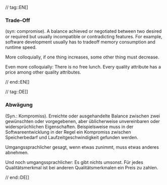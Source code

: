 // tag::EN[]
### Trade-Off

(syn: compromise). A balance achieved or negotiated between two desired or
required but usually incompatible or contradicting features. For example,
software development usually has to tradeoff memory consumption and runtime
speed.

  More colloquially, if one thing increases, some other thing must decrease.

  Even more colloquially: There is no free lunch. Every quality attribute
  has a price among other quality attributes.

// end::EN[]

// tag::DE[]
### Abwägung

(Syn.: Kompromiss). Erreichte oder ausgehandelte Balance zwischen zwei
gewünschten oder vorgegebenen, aber üblicherweise unvereinbaren oder
widersprüchlichen Eigenschaften. Beispielsweise muss in der
Softwareentwicklung in der Regel ein Kompromiss zwischen
Speicherbedarf und Laufzeitgeschwindigkeit gefunden werden.

Umgangssprachlicher gesagt, wenn etwas zunimmt, muss etwas anderes
abnehmen.

Und noch umgangssprachlicher: Es gibt nichts umsonst. Für jedes
Qualitätsmerkmal ist bei anderen Qualitätsmerkmalen ein Preis zu
zahlen.



// end::DE[]

